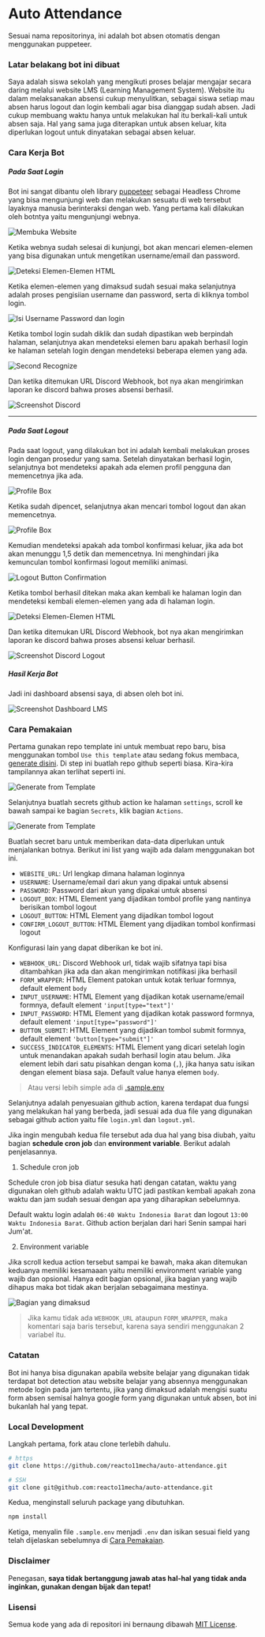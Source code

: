 # Auto Attendance

Sesuai nama repositorinya, ini adalah bot absen otomatis dengan menggunakan puppeteer.

### Latar belakang bot ini dibuat

Saya adalah siswa sekolah yang mengikuti proses belajar mengajar secara daring melalui website LMS (Learning Management System). Website itu dalam melaksanakan absensi cukup menyulitkan, sebagai siswa setiap mau absen harus logout dan login kembali agar bisa dianggap sudah absen. Jadi cukup membuang waktu hanya untuk melakukan hal itu berkali-kali untuk absen saja. Hal yang sama juga diterapkan untuk absen keluar, kita diperlukan logout untuk dinyatakan sebagai absen keluar.

### Cara Kerja Bot

##### Pada Saat Login

Bot ini sangat dibantu oleh library [puppeteer](https://github.com/puppeteer/puppeteer) sebagai Headless Chrome yang bisa mengunjungi web dan melakukan sesuatu di web tersebut layaknya manusia berinteraksi dengan web. Yang pertama kali dilakukan oleh botntya yaitu mengunjungi webnya.

![Membuka Website](assets/img/Membuka_Website.png)

Ketika webnya sudah selesai di kunjungi, bot akan mencari elemen-elemen yang bisa digunakan untuk mengetikan username/email dan password.

![Deteksi Elemen-Elemen HTML](assets/img/Elements_Recognize.png)

Ketika elemen-elemen yang dimaksud sudah sesuai maka selanjutnya adalah proses pengisiian username dan password, serta di kliknya tombol login.

![Isi Username Password dan login](assets/img/Isi_Username_dan_Password.png)

Ketika tombol login sudah diklik dan sudah dipastikan web berpindah halaman, selanjutnya akan mendeteksi elemen baru apakah berhasil login ke halaman setelah login dengan mendeteksi beberapa elemen yang ada.

![Second Recognize](assets/img/Second_Recognize.png)

Dan ketika ditemukan URL Discord Webhook, bot nya akan mengirimkan laporan ke discord bahwa proses absensi berhasil.

![Screenshot Discord](assets/img/Screenshot_Discord.jpg)

---

##### Pada Saat Logout

Pada saat logout, yang dilakukan bot ini adalah kembali melakukan proses login dengan prosedur yang sama. Setelah dinyatakan berhasil login, selanjutnya bot mendeteksi apakah ada elemen profil pengguna dan memencetnya jika ada.

![Profile Box](assets/img/Box_Profil.png)

Ketika sudah dipencet, selanjutnya akan mencari tombol logout dan akan memencetnya.

![Profile Box](assets/img/Logout_Btn.png)

Kemudian mendeteksi apakah ada tombol konfirmasi keluar, jika ada bot akan menunggu 1,5 detik dan memencetnya. Ini menghindari jika kemunculan tombol konfirmasi logout memiliki animasi.

![Logout Button Confirmation](assets/img/Logout_Btn_Confirm.png)

Ketika tombol berhasil ditekan maka akan kembali ke halaman login dan mendeteksi kembali elemen-elemen yang ada di halaman login.

![Deteksi Elemen-Elemen HTML](assets/img/Elements_Recognize.png)

Dan ketika ditemukan URL Discord Webhook, bot nya akan mengirimkan laporan ke discord bahwa proses absensi keluar berhasil.

![Screenshot Discord Logout](assets/img/Screenshot_Discord_Logout.jpg)

##### Hasil Kerja Bot

Jadi ini dashboard absensi saya, di absen oleh bot ini.

![Screenshot Dashboard LMS](assets/img/Screenshot_Dashboard.jpg)

### Cara Pemakaian

Pertama gunakan repo template ini untuk membuat repo baru, bisa menggunakan tombol `Use this template` atau sedang fokus membaca, [generate disini](https://github.com/reacto11mecha/auto-attendance/generate). Di step ini buatlah repo github seperti biasa. Kira-kira tampilannya akan terlihat seperti ini.

![Generate from Template](assets/img/Generate_from_template.png)

Selanjutnya buatlah secrets github action ke halaman `settings`, scroll ke bawah sampai ke bagian `Secrets`, klik bagian `Actions`.

![Generate from Template](assets/img/Secrets_Actions.png)

Buatlah secret baru untuk memberikan data-data diperlukan untuk menjalankan botnya. Berikut ini list yang wajib ada dalam menggunakan bot ini.

- `WEBSITE_URL`: Url lengkap dimana halaman loginnya
- `USERNAME`: Username/email dari akun yang dipakai untuk absensi
- `PASSWORD`: Password dari akun yang dipakai untuk absensi
- `LOGOUT_BOX`: HTML Element yang dijadikan tombol profile yang nantinya berisikan tombol logout
- `LOGOUT_BUTTON`: HTML Element yang dijadikan tombol logout
- `CONFIRM_LOGOUT_BUTTON`: HTML Element yang dijadikan tombol konfirmasi logout

Konfigurasi lain yang dapat diberikan ke bot ini.

- `WEBHOOK_URL`: Discord Webhook url, tidak wajib sifatnya tapi bisa ditambahkan jika ada dan akan mengirimkan notifikasi jika berhasil
- `FORM_WRAPPER`: HTML Element patokan untuk kotak terluar formnya, default element `body`
- `INPUT_USERNAME`: HTML Element yang dijadikan kotak username/email formnya, default element `'input[type="text"]'`
- `INPUT_PASSWORD`: HTML Element yang dijadikan kotak password formnya, default element `'input[type="password"]'`
- `BUTTON_SUBMIT`: HTML Element yang dijadikan tombol submit formnya, default element `'button[type="submit"]'`
- `SUCCESS_INDICATOR_ELEMENTS`: HTML Element yang dicari setelah login untuk menandakan apakah sudah berhasil login atau belum. Jika element lebih dari satu pisahkan dengan koma (`,`), jika hanya satu isikan dengan element biasa saja. Default value hanya elemen `body`.

> Atau versi lebih simple ada di [.sample.env](.sample.env)

<!-- Selanjutnya adalah penyesuaian github action, nama filenya adalah `automator.yml` dengan path lengkapnya `.github/workflows/automator.yml`. Jangan diubah-ubah environment variable, ubah saja bagian yang optional. -->

Selanjutnya adalah penyesuaian github action, karena terdapat dua fungsi yang melakukan hal yang berbeda, jadi sesuai ada dua file yang digunakan sebagai github action yaitu file `login.yml` dan `logout.yml`.

Jika ingin mengubah kedua file tersebut ada dua hal yang bisa diubah, yaitu bagian **schedule cron job** dan **environment variable**. Berikut adalah penjelasannya.

1. Schedule cron job

Schedule cron job bisa diatur sesuka hati dengan catatan, waktu yang digunakan oleh github adalah waktu UTC jadi pastikan kembali apakah zona waktu dan jam sudah sesuai dengan apa yang diharapkan sebelumnya.

Default waktu login adalah `06:40 Waktu Indonesia Barat` dan logout `13:00 Waktu Indonesia Barat`. Github action berjalan dari hari Senin sampai hari Jum'at.

2. Environment variable

Jika scroll kedua action tersebut sampai ke bawah, maka akan ditemukan keduanya memiliki kesamaaan yaitu memiliki environment variable yang wajib dan opsional. Hanya edit bagian opsional, jika bagian yang wajib dihapus maka bot tidak akan berjalan sebagaimana mestinya.

![Bagian yang dimaksud](assets/img/Bagian_Yang_Dimaksud.png)

> Jika kamu tidak ada `WEBHOOK_URL` ataupun `FORM_WRAPPER`, maka komentari saja baris tersebut, karena saya sendiri menggunakan 2 variabel itu.

### Catatan

Bot ini hanya bisa digunakan apabila website belajar yang digunakan tidak terdapat bot detection atau website belajar yang absennya menggunakan metode login pada jam tertentu, jika yang dimaksud adalah mengisi suatu form absen semisal halnya google form yang digunakan untuk absen, bot ini bukanlah hal yang tepat.

### Local Development

Langkah pertama, fork atau clone terlebih dahulu.

```sh
# https
git clone https://github.com/reacto11mecha/auto-attendance.git

# SSH
git clone git@github.com:reacto11mecha/auto-attendance.git
```

Kedua, menginstall seluruh package yang dibutuhkan.

```sh
npm install
```

Ketiga, menyalin file `.sample.env` menjadi `.env` dan isikan sesuai field yang telah dijelaskan sebelumnya di [Cara Pemakaian](#cara-pemakaian).

### Disclaimer

Penegasan, **saya tidak bertanggung jawab atas hal-hal yang tidak anda inginkan, gunakan dengan bijak dan tepat!**

### Lisensi

Semua kode yang ada di repositori ini bernaung dibawah [MIT License](LICENSE).
